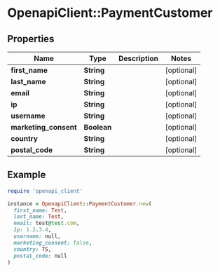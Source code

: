 # OpenapiClient::PaymentCustomer

## Properties

| Name | Type | Description | Notes |
| ---- | ---- | ----------- | ----- |
| **first_name** | **String** |  | [optional] |
| **last_name** | **String** |  | [optional] |
| **email** | **String** |  | [optional] |
| **ip** | **String** |  | [optional] |
| **username** | **String** |  | [optional] |
| **marketing_consent** | **Boolean** |  | [optional] |
| **country** | **String** |  | [optional] |
| **postal_code** | **String** |  | [optional] |

## Example

```ruby
require 'openapi_client'

instance = OpenapiClient::PaymentCustomer.new(
  first_name: Test,
  last_name: Test,
  email: test@test.com,
  ip: 1.2.3.4,
  username: null,
  marketing_consent: false,
  country: TS,
  postal_code: null
)
```

